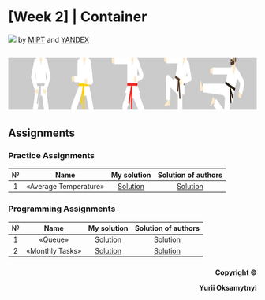 # [Week 2] | Container <vector>
<img src="https://info.nyif.com/wp-content/uploads/2019/05/coursera_logo.jpg" height="15" /> by [MIPT](https://www.mipt.ru) and [YANDEX](https://www.yandex.ru) 
## <img src="https://github.com/allwak/coursera-modern-cpp-course1-white-belt-byOks/blob/master/Pic/16-Yandex-291-1500_430-1500_430.jpg" height="105" />

## Assignments
### Practice Assignments
№     | Name          | My solution   | Solution of authors
:-----------: | :------------------------------------: | :---------------------------------------------------: | :-----------: 
1 |«Average Temperature» | [Solution](https://github.com/allwak/coursera-modern-cpp-course1-white-belt-byOks/blob/master/Week%20-%202/%5BPart%201%5D%20Functions/Practice%20Assignments/Practice_Programming%20Assignment%201%20Palindrom.cpp) | [Solution](https://github.com/allwak/coursera-modern-cpp-course1-white-belt-byOks/blob/master/Week%20-%202/%5BPart%201%5D%20Functions/Practice%20Assignments/%5BOff%20Solution%5D%20Practice_Programming%20Assignment%201%20Palindrom.cpp)


### Programming Assignments
№     | Name          | My solution   | Solution of authors
:-----------: | :------------------------------------: | :---------------------------------------------------: | :-----------: 
1 |«Queue» | [Solution](https://github.com/allwak/coursera-modern-cpp-course1-white-belt-byOks/blob/master/Week%20-%201/%5BPart%203%5D%20Conditional%20operator%20and%20loops/Assignments/Programming%20Assignment%201%20Second%20occurancy.cpp) | [Solution](https://github.com/allwak/coursera-modern-cpp-course1-white-belt-byOks/blob/master/Week%20-%201/%5BPart%203%5D%20Conditional%20operator%20and%20loops/Assignments/%5BOff%20Solution%5D%20Programming%20Assignment%201%20Second%20occurancy.cpp)
2 |«Monthly Tasks» | [Solution](https://github.com/allwak/coursera-modern-cpp-course1-white-belt-byOks/blob/master/Week%20-%201/%5BPart%203%5D%20Conditional%20operator%20and%20loops/Assignments/Programming%20Assignment%202%20GCD.cpp) | [Solution](https://github.com/allwak/coursera-modern-cpp-course1-white-belt-byOks/blob/master/Week%20-%201/%5BPart%203%5D%20Conditional%20operator%20and%20loops/Assignments/%5BOff%20Solution%5D%20Programming%20Assignment%202%20GCD.cpp)




###
<p align="right"><b>Copyright ©️</b></p>
<p align="right"><b>Yurii Oksamytnyi</b></p>
